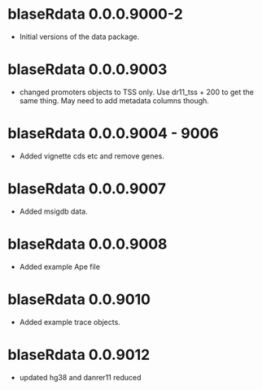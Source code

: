 # blaseRdata 0.0.0.9000-2

* Initial versions of the data package.

# blaseRdata 0.0.0.9003

* changed promoters objects to TSS only.  Use dr11_tss + 200 to get the same thing.  May need to add metadata columns though.

# blaseRdata 0.0.0.9004 - 9006

* Added vignette cds etc and remove genes.

# blaseRdata 0.0.0.9007

* Added msigdb data.

# blaseRdata 0.0.0.9008

* Added example Ape file

# blaseRdata 0.0.9010

* Added example trace objects.

# blaseRdata 0.0.9012

* updated hg38 and danrer11 reduced
